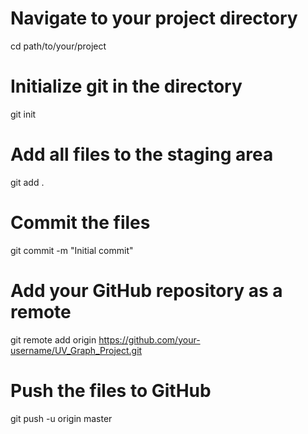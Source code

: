 # Navigate to your project directory
cd path/to/your/project

# Initialize git in the directory
git init

# Add all files to the staging area
git add .

# Commit the files
git commit -m "Initial commit"

# Add your GitHub repository as a remote
git remote add origin https://github.com/your-username/UV_Graph_Project.git

# Push the files to GitHub
git push -u origin master
